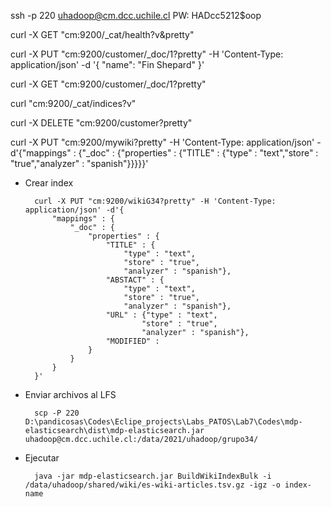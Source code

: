 ssh -p 220 uhadoop@cm.dcc.uchile.cl
PW: HADcc5212$oop

curl -X GET "cm:9200/_cat/health?v&pretty"

curl -X PUT "cm:9200/customer/_doc/1?pretty" -H 'Content-Type: application/json' -d '{ "name": "Fin Shepard" }'

curl -X GET "cm:9200/customer/_doc/1?pretty"

curl "cm:9200/_cat/indices?v"

curl -X DELETE "cm:9200/customer?pretty"

curl -X PUT "cm:9200/mywiki?pretty" -H 'Content-Type: application/json' -d'{"mappings" : {"_doc" : {"properties" : {"TITLE" : {"type" : "text","store" : "true","analyzer" : "spanish"}}}}}'

- Crear index

        curl -X PUT "cm:9200/wikiG34?pretty" -H 'Content-Type: application/json' -d'{
            "mappings" : {
                "_doc" : {
                    "properties" : {
                        "TITLE" : {
                            "type" : "text",
                            "store" : "true",
                            "analyzer" : "spanish"}, 
                        "ABSTACT" : {
                            "type" : "text",
                            "store" : "true",
                            "analyzer" : "spanish"}, 
                        "URL" : {"type" : "text",
                                "store" : "true",
                                "analyzer" : "spanish"}, 
                        "MODIFIED" :
                    }
                }
            }
        }'

- Enviar archivos al LFS

        scp -P 220 D:\pandicosas\Codes\Eclipe_projects\Labs_PATOS\Lab7\Codes\mdp-elasticsearch\dist\mdp-elasticsearch.jar uhadoop@cm.dcc.uchile.cl:/data/2021/uhadoop/grupo34/

- Ejecutar

        java -jar mdp-elasticsearch.jar BuildWikiIndexBulk -i /data/uhadoop/shared/wiki/es-wiki-articles.tsv.gz -igz -o index-name